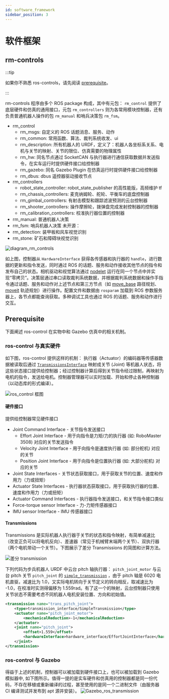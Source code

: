 ```yaml
---
id: software_framework
sidebar_position: 3
---
```


# 软件框架

## rm-controls

:::tip

如果你不熟悉 ros-controls，请先阅读 [prerequisite](#prerequisite)。

:::

rm-controls 程序由多个 ROS package 构成，其中有元包： `rm_control` 提供了底层硬件和仿真的通用接口，元包 `rm_controllers` 则为各常用模块控制器，还有负责普通机器人操作的包 `rm_manual` 和哨兵决策包 `rm_fsm`。

- rm_control
  - rm_msgs: 自定义的 ROS 话题消息、服务、动作
  - rm_common: 常用函数、算法、裁判系统收发、ui
  - rm_description: 所有机器人的 URDF，定义了：机器人各坐标系关系、电机与关节的映射、关节的限位、仿真需要的物理属性
  - rm_hw: 同名节点通过 SocketCAN 与执行器进行通信获取数据并发送指令，在实车运行时提供硬件接口给控制器
  - rm_gazebo: 同名 Gazebo Plugin 在仿真运行时提供硬件接口给控制器
  - rm_dbus: dbus 遥控器驱动接收节点
- rm_controllers
  - robot_state_controller: robot_state_publisher 的高性能版，高频维护 tf
  - rm_chassis_controllers: 麦克纳姆轮、舵轮、平衡车的底盘控制器
  - rm_gimbal_controllers: 有射击模型和跟踪滤波预测的云台控制器
  - rm_shooter_controllers: 操作摩擦轮，拨弹盘完成发射控制器的控制器
  - rm_calibration_controllers: 校准执行器位置的控制器
- rm_manual: 普通机器人决策
- rm_fsm: 哨兵机器人决策
  未开源：
- rm_detection: 装甲板和风车视觉识别
- rm_stone: 矿石和障碍块视觉识别

![diagram_rm_controls](/img/software_framework/rm-controls-diagram.png)

如上图，控制器从 `HardwareInterface` 获得各传感器和执行器的 `handle`，进行数据的更新和指令发送，同时通过 ROS 的话题、服务和动作接收其他节点的指令和发布自己的状态。相机驱动和视觉算法通过 [nodelet](http://wiki.ros.org/nodelet) 运行在同一个节点中并实现“零拷贝”。决策层通过串口读取裁判系统数据，并根据裁判系统数据和操作手指令通过话题、服务和动作对上述节点和第三方节点（如 [move_base](http://wiki.ros.org/move_base) 路径规划、[moveit](https://moveit.ros.org/) 轨迹规划）进行操作。配置文件和数据由 `rosparam` 加载到 ROS 参数服务器上，各节点都能查询获取。多种调试工具也通过 ROS 的话题、服务和动作进行交互。

## Prerequisite

下面阐述 ros-control 在实物中和 Gazebo 仿真中的相关机制。

### ros-control 与真实硬件

如下图，ros-control 提供这样的机制： 执行器（Actuator）的编码器等传感器数据被读取后通过 [`TransmissionsInterface`](http://wiki.ros.org/transmission_interface) 映射成关节 (Joint) 等机器人状态，将这些状态接口提供给控制器；经过控制器计算后得到关节指令经过限制，再映射为电机的指令，发送给电机。控制器管理器可以实时加载、开始和停止各种控制器（以动态库的形式编译）。

![ros_control 框图](http://wiki.ros.org/ros_control?action=AttachFile&do=get&target=gazebo_ros_control.png)

#### 硬件接口

提供给控制器常见硬件接口

- Joint Command Interface - 关节指令发送接口
  - Effort Joint Interface - 用于向指令是力矩/力的执行器 (如: RoboMaster 3508) 对应的关节发送指令
  - Velocity Joint Interface - 用于向指令是速度执行器 (如: 部分舵机) 对应的关节
  - Position Joint Interface - 用于向指令是位置执行器 (如: 大部分舵机) 对应的关节
- Joint State Interfaces - 关节状态获取接口，用于获取关节的位置、速度和作用力（力或扭矩）
- Actuator State Interfaces - 执行器状态获取接口，用于获取执行器的位置、速度和作用力（力或扭矩）
- Actuator Command Interfaces - 执行器指令发送接口，和关节指令接口类似
- Force-torque sensor Interface - 力-力矩传感器接口
- IMU sensor Interface - IMU 传感器接口

#### Transmissions

Transmissions 是实际机器人执行器于关节的状态和指令映射，有简单减速比（改变正负可以将电机反向）、差速器（常见于机械臂末端两个关节）、双执行器（两个电机带动一个关节）。下图展示了差分 Transmissions 的简图和计算方法。

![差分 transmission](/img/software_framework/transmission.png)

下列代码为步兵机器人 URDF 中云台 pitch 轴执行器： `pitch_joint_motor` 与云台 pitch 关节 `pitch_joint` 的 [`simple_transmission`](http://docs.ros.org/en/melodic/api/transmission_interface/html/c++/classtransmission__interface_1_1SimpleTransmission.html) ，由于 pitch 轴是 6020 电机直驱，减速比为 1.0，又实际电机转向于关节定义的转向相反，取减速比为 -1.0，在校准时实测得偏移为 1.559rad。有了这一个的映射，云台控制器只使用关节状态不需要考虑不同机器人电机安装位置、方向和初始值。

```xml
<transmission name="trans_pitch_joint">
    <type>transmission_interface/SimpleTransmission</type>
    <actuator name="pitch_joint_motor">
        <mechanicalReduction>-1</mechanicalReduction>
    </actuator>
    <joint name="pitch_joint">
        <offset>1.559</offset>
        <hardwareInterface>hardware_interface/EffortJointInterface</hardwareInterface>
    </joint>
</transmission>
```

### ros-control 与 Gazebo

得益于上述的机制，控制器可以被加载到硬件接口上，也可以被加载到 Gazebo 模拟器中, 如下图所示。值得一提的是实车硬件和仿真用的控制器都是同一份代码，不存在移植或重新编译的过程，甚至使用的是同一个二进制文件（由服务器 CI 编译测试并发布到 apt 源并安装）。
![Gazebo_ros_transmission](https://github.com/osrf/gazebo_tutorials/raw/master/ros_control/Gazebo_ros_transmission.png)
